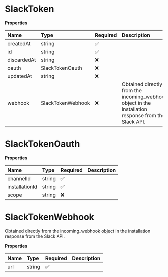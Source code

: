 # SlackToken

**Properties**

| Name        | Type              | Required | Description                                                                                         |
| :---------- | :---------------- | :------- | :-------------------------------------------------------------------------------------------------- |
| createdAt   | string            | ✅       |                                                                                                     |
| id          | string            | ✅       |                                                                                                     |
| discardedAt | string            | ❌       |                                                                                                     |
| oauth       | SlackTokenOauth   | ❌       |                                                                                                     |
| updatedAt   | string            | ❌       |                                                                                                     |
| webhook     | SlackTokenWebhook | ❌       | Obtained directly from the incoming_webhook object in the installation response from the Slack API. |

# SlackTokenOauth

**Properties**

| Name           | Type   | Required | Description |
| :------------- | :----- | :------- | :---------- |
| channelId      | string | ✅       |             |
| installationId | string | ✅       |             |
| scope          | string | ❌       |             |

# SlackTokenWebhook

Obtained directly from the incoming_webhook object in the installation response from the Slack API.

**Properties**

| Name | Type   | Required | Description |
| :--- | :----- | :------- | :---------- |
| url  | string | ✅       |             |
